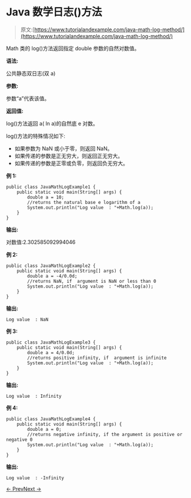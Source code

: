 # Java 数学日志()方法

> 原文:[https://www.tutorialandexample.com/java-math-log-method/](https://www.tutorialandexample.com/java-math-log-method/)

Math 类的 log()方法返回指定 double 参数的自然对数值。

**语法:**

公共静态双日志(双 a)

**参数:**

参数“a”代表该值。

**返回值:**

log()方法返回 a( ln a)的自然底 e 对数。

log()方法的特殊情况如下:

*   如果参数为 NaN 或小于零，则返回 NaN。
*   如果传递的参数是正无穷大，则返回正无穷大。
*   如果传递的参数是正零或负零，则返回负无穷大。

**例 1:**

```
public class JavaMathLogExample1 {
    public static void main(String[] args) {
        double a = 10;
        //returns the natural base e logarithm of a
        System.out.println("Log value  : "+Math.log(a));
    }
}
```

**输出:**

对数值:2.302585092994046

**例 2:**

```
public class JavaMathLogExample2 {
    public static void main(String[] args) {
        double a = -4/0.0d;
        //returns NaN, if  argument is NaN or less than 0
        System.out.println("Log value  : "+Math.log(a));
    }
}
```

**输出:**

```
Log value  : NaN
```

**例 3:**

```
public class JavaMathLogExample3 {
    public static void main(String[] args) {
        double a = 4/0.0d;
        //returns positive infinity, if  argument is infinite
        System.out.println("Log value  : "+Math.log(a));
    }
}
```

**输出:**

```
Log value  : Infinity
```

**例 4:**

```
public class JavaMathLogExample4 {
    public static void main(String[] args) {
        double a = 0;
        //returns negative infinity, if the argument is positive or negative 0
        System.out.println("Log value  : "+Math.log(a));
    }
}
```

**输出:**

```
Log value  : -Infinity
```

[← Prev](https://www.tutorialandexample.com/java-math-incrementexact-method/)[Next →](https://www.tutorialandexample.com/java-math-log10-method/)